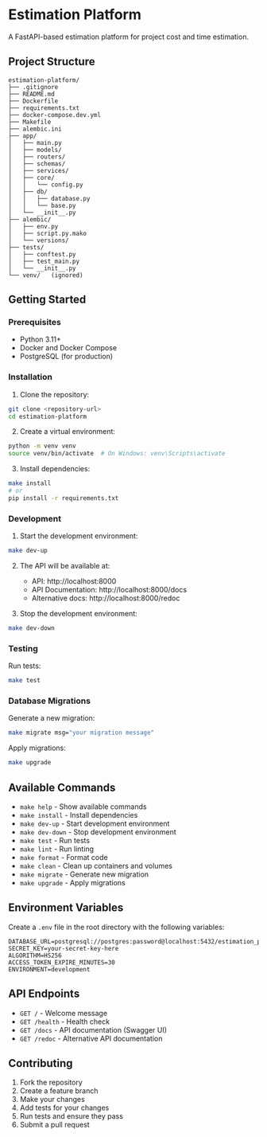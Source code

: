 # Estimation Platform

A FastAPI-based estimation platform for project cost and time estimation.

## Project Structure

```
estimation-platform/
├── .gitignore
├── README.md
├── Dockerfile
├── requirements.txt
├── docker-compose.dev.yml
├── Makefile
├── alembic.ini
├── app/
│   ├── main.py
│   ├── models/
│   ├── routers/
│   ├── schemas/
│   ├── services/
│   ├── core/
│   │   └── config.py
│   ├── db/
│   │   ├── database.py
│   │   └── base.py
│   └── __init__.py
├── alembic/
│   ├── env.py
│   ├── script.py.mako
│   └── versions/
├── tests/
│   ├── conftest.py
│   ├── test_main.py
│   └── __init__.py
└── venv/   (ignored)
```

## Getting Started

### Prerequisites

- Python 3.11+
- Docker and Docker Compose
- PostgreSQL (for production)

### Installation

1. Clone the repository:
```bash
git clone <repository-url>
cd estimation-platform
```

2. Create a virtual environment:
```bash
python -m venv venv
source venv/bin/activate  # On Windows: venv\Scripts\activate
```

3. Install dependencies:
```bash
make install
# or
pip install -r requirements.txt
```

### Development

1. Start the development environment:
```bash
make dev-up
```

2. The API will be available at:
   - API: http://localhost:8000
   - API Documentation: http://localhost:8000/docs
   - Alternative docs: http://localhost:8000/redoc

3. Stop the development environment:
```bash
make dev-down
```

### Testing

Run tests:
```bash
make test
```

### Database Migrations

Generate a new migration:
```bash
make migrate msg="your migration message"
```

Apply migrations:
```bash
make upgrade
```

## Available Commands

- `make help` - Show available commands
- `make install` - Install dependencies
- `make dev-up` - Start development environment
- `make dev-down` - Stop development environment
- `make test` - Run tests
- `make lint` - Run linting
- `make format` - Format code
- `make clean` - Clean up containers and volumes
- `make migrate` - Generate new migration
- `make upgrade` - Apply migrations

## Environment Variables

Create a `.env` file in the root directory with the following variables:

```env
DATABASE_URL=postgresql://postgres:password@localhost:5432/estimation_platform
SECRET_KEY=your-secret-key-here
ALGORITHM=HS256
ACCESS_TOKEN_EXPIRE_MINUTES=30
ENVIRONMENT=development
```

## API Endpoints

- `GET /` - Welcome message
- `GET /health` - Health check
- `GET /docs` - API documentation (Swagger UI)
- `GET /redoc` - Alternative API documentation

## Contributing

1. Fork the repository
2. Create a feature branch
3. Make your changes
4. Add tests for your changes
5. Run tests and ensure they pass
6. Submit a pull request
